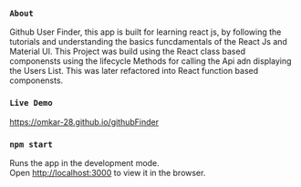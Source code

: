 ### `About`
Github User Finder, this app is built for learning react js, by following the tutorials and understanding the basics funcdamentals of the React Js and Material UI.
This Project was build using the React class based componensts using the lifecycle Methods for calling the Api adn displaying the Users List. This was later refactored into React function based componensts.

### `Live Demo`
https://omkar-28.github.io/githubFinder

### `npm start`

Runs the app in the development mode.<br />
Open [http://localhost:3000](http://localhost:3000) to view it in the browser.

